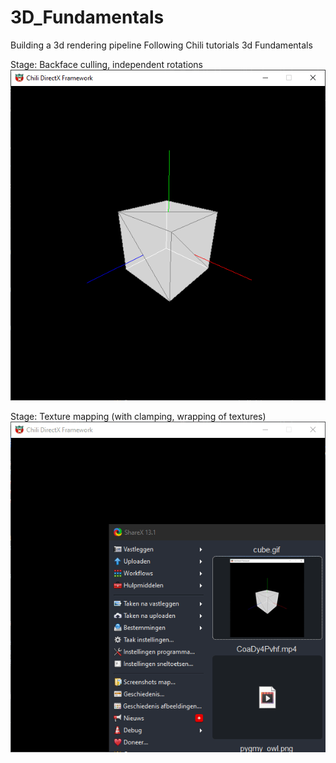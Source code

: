# 3D_Fundamentals

Building a 3d rendering pipeline
Following Chili tutorials 3d Fundamentals

Stage: Backface culling, independent rotations
![cube demo](cube.gif)

Stage: Texture mapping (with clamping, wrapping of textures)
![pyramid demo](pyramid_wood.gif)
